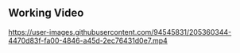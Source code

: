 ## Working Video



https://user-images.githubusercontent.com/94545831/205360344-4470d83f-fa00-4846-a45d-2ec76431d0e7.mp4

